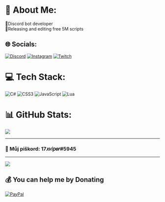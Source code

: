 # 💫 About Me:
💎Discord bot developer<br>💎Releasing and editing free 5M scripts<br>

## 🌐 Socials:
[![Discord](https://img.shields.io/badge/Discord-%237289DA.svg?logo=discord&logoColor=white)](https://discord.gg/eAfwxrp3nG) [![Instagram](https://img.shields.io/badge/Instagram-%23E4405F.svg?logo=Instagram&logoColor=white)](https://instagram.com/__v1p3r__) [![Twitch](https://img.shields.io/badge/Twitch-%239146FF.svg?logo=Twitch&logoColor=white)](https://twitch.tv/vipercz_) 

# 💻 Tech Stack:
![C#](https://img.shields.io/badge/c%23-%23239120.svg?style=for-the-badge&logo=c-sharp&logoColor=white) ![CSS3](https://img.shields.io/badge/css3-%231572B6.svg?style=for-the-badge&logo=css3&logoColor=white) ![JavaScript](https://img.shields.io/badge/javascript-%23323330.svg?style=for-the-badge&logo=javascript&logoColor=%23F7DF1E) ![Lua](https://img.shields.io/badge/lua-%232C2D72.svg?style=for-the-badge&logo=lua&logoColor=white)
# 📊 GitHub Stats:
![](https://github-readme-stats.vercel.app/api/top-langs/?username=V1perino&theme=dark&hide_border=false&include_all_commits=false&count_private=false&layout=compact)

---
### 💜 Můj piškord: 17𝑥𝑣𝑖𝑝𝑒𝑟#5945

---
[![](https://visitcount.itsvg.in/api?id=V1perino&icon=9&color=4)](https://visitcount.itsvg.in)

  ## 💰 You can help me by Donating
  [![PayPal](https://img.shields.io/badge/PayPal-00457C?style=for-the-badge&logo=paypal&logoColor=white)](https://paypal.me/v1percz) 

  <!-- Proudly created with GPRM ( https://gprm.itsvg.in ) -->
  
